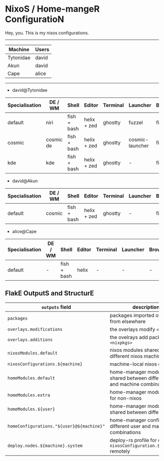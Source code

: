 # NixoS / Home-mangeR ConfiguratioN

Hey, you. This is my nixos configurations.

---

| Machine   | Users |
| --------- | ----- |
| Tytonidae | david |
| Akun      | david |
| Cape      | alice |

---

- david@Tytonidae

| Specialisation | DE / WM   | Shell       | Editor      | Terminal | Launcher        | Browser | DM             |
| -------------- | --------- | ----------- | ----------- | -------- | --------------- | ------- | -------------- |
| default        | niri      | fish + bash | helix + zed | ghostty  | fuzzel          | firefox | gdm            |
| cosmic         | cosmic de | fish + bash | helix + zed | ghostty  | cosmic-launcher | firefox | cosmic-greeter |
| kde            | kde       | fish + bash | helix + zed | ghostty  | -               | firefox | sddm           |

- david@Akun

| Specialisation | DE / WM | Shell       | Editor      | Terminal | Launcher | Browser | DM             |
| -------------- | ------- | ----------- | ----------- | -------- | -------- | ------- | -------------- |
| default        | cosmic  | fish + bash | helix + zed | ghostty  | -        | firefox | cosmic-greeter |

- alice@Cape

| Specialisation | DE / WM | Shell       | Editor | Terminal | Launcher | Browser | DM |
| -------------- | ------- | ----------- | ------ | -------- | -------- | ------- | -- |
| default        | -       | fish + bash | helix  | -        | -        | -       | -  |

## FlakE OutputS and StructurE

| `outputs` field                           | description                                                                 | source                                   |
| ----------------------------------------- | --------------------------------------------------------------------------- | ---------------------------------------- |
| `packages`                                | packages imported or wrapped from elsewhere                                 | ./pkgs                                   |
| `overlays.modifications`                  | the overlays modify `<nixpkgs>`                                             | ./overlays/modifications                 |
| `overlays.additions`                      | the ovelrays add packages in `<nixpkgs>`                                    | ./overlays/additions                     |
| `nixosModules.default`                    | nixos modules shared on different nixos machines                            | ./nixos/modules                          |
| `nixosConfigurations.${machine}`          | machine-local nixos config                                                  | ./nixos/configurations/${machine}        |
| `homeModules.default`                     | home-manager modules shared between different user and machine combinations | ./home/modules                           |
| `homeModules.extra`                       | home-manager modules only for non-nixos                                     | ./home/extra                             |
| `homeModules.${user}`                     | home-manager modules shared between different users                         | ./home/${user}/modules                   |
| `homeConfigurations."${user}@${machine}"` | home-manager config for different user and machine combinations             | ./home/${user}/configurations/${machine} |
| `deploy.nodes.${machine}.system`          | deploy-rs profile for deploying `nixosConfiguration.${machine}` remotely    | -                                        |
